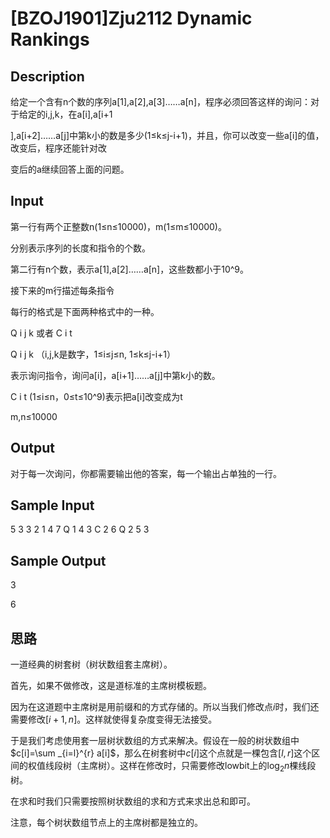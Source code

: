 # [BZOJ1901]Zju2112 Dynamic Rankings	

## Description

给定一个含有n个数的序列a[1],a[2],a[3]……a[n]，程序必须回答这样的询问：对于给定的i,j,k，在a[i],a[i+1

],a[i+2]……a[j]中第k小的数是多少(1≤k≤j-i+1)，并且，你可以改变一些a[i]的值，改变后，程序还能针对改

变后的a继续回答上面的问题。

## Input

第一行有两个正整数n(1≤n≤10000)，m(1≤m≤10000)。

分别表示序列的长度和指令的个数。

第二行有n个数，表示a[1],a[2]……a[n]，这些数都小于10^9。

接下来的m行描述每条指令

每行的格式是下面两种格式中的一种。 

Q i j k 或者 C i t 

Q i j k （i,j,k是数字，1≤i≤j≤n, 1≤k≤j-i+1）

表示询问指令，询问a[i]，a[i+1]……a[j]中第k小的数。

C i t (1≤i≤n，0≤t≤10^9)表示把a[i]改变成为t

m,n≤10000

## Output

 对于每一次询问，你都需要输出他的答案，每一个输出占单独的一行。

## Sample Input

5 3
3 2 1 4 7
Q 1 4 3
C 2 6
Q 2 5 3


## Sample Output

3

6

## 思路

一道经典的树套树（树状数组套主席树）。

首先，如果不做修改，这是道标准的主席树模板题。

因为在这道题中主席树是用前缀和的方式存储的。所以当我们修改点$i$时，我们还需要修改$[i+1,n]$。这样就使得复杂度变得无法接受。

于是我们考虑使用套一层树状数组的方式来解决。假设在一般的树状数组中$c[i]=\sum _{i=l}^{r} a[i]$，那么在树套树中$c[i]$这个点就是一棵包含$[l,r]$这个区间的权值线段树（主席树）。这样在修改时，只需要修改lowbit上的$\log _2n$棵线段树。

在求和时我们只需要按照树状数组的求和方式来求出总和即可。

注意，每个树状数组节点上的主席树都是独立的。